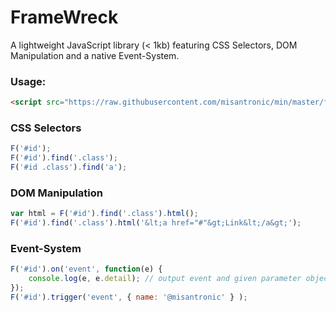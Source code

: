 FrameWreck
=========

A lightweight JavaScript library (< 1kb) featuring CSS Selectors, DOM Manipulation and a native Event-System.

### Usage:
```html
<script src="https://raw.githubusercontent.com/misantronic/min/master/framewreck/fw.min.js"></script>
```

### CSS Selectors
```javascript
F('#id');
F('#id').find('.class');
F('#id .class').find('a');
```

### DOM Manipulation
```javascript
var html = F('#id').find('.class').html();
F('#id').find('.class').html('&lt;a href="#"&gt;Link&lt;/a&gt;');
```

### Event-System
```javascript
F('#id').on('event', function(e) {
	console.log(e, e.detail); // output event and given parameter object
});
F('#id').trigger('event', { name: '@misantronic' } );
```